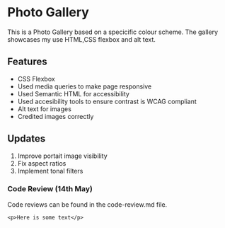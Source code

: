 # Photo Gallery
This is a Photo Gallery based on a specicific colour scheme. The gallery showcases my use HTML,CSS flexbox and alt text.

## Features
- CSS Flexbox
- Used media queries to make page responsive
- Used Semantic HTML for accessibility
- Used accesibility tools to ensure contrast is WCAG compliant
- Alt text for images
- Credited images correctly

## Updates
1. Improve portait image visibility
2. Fix aspect ratios
3. Implement tonal filters

### Code Review (14th May)
Code reviews can be found in the code-review.md file.


`<p>Here is some text</p>`

